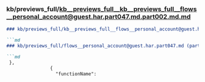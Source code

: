 ### kb/previews_full/kb__previews_full__kb__previews_full__flows__personal_account@guest.har.part047.md.part002.md.md

```md
### kb/previews_full/kb__previews_full__flows__personal_account@guest.har.part047.md.part002.md

```md
### kb/previews_full/flows__personal_account@guest.har.part047.md (part 002)

```md
 },
                {
                  "functionName": 
```

```

```

```
